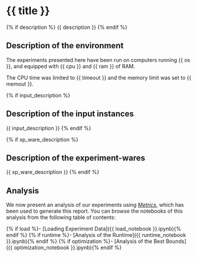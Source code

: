 # {{ title }}

{% if description %}
{{ description }}
{% endif %}

## Description of the environment

The experiments presented here have been run on computers running {{ os }},
and equipped with {{ cpu }} and {{ ram }} of RAM.

The CPU time was limited to {{ timeout }} and the memory limit was
set to {{ memout }}.

{% if input_description %}
## Description of the input instances

{{ input_description }}
{% endif %}

{% if xp_ware_description %}
## Description of the experiment-wares

{{ xp_ware_description }}
{% endif %}

## Analysis

We now present an analysis of our experiments using
[*Metrics*](https://github.com/crillab/metrics), which has been used to
generate this report.
You can browse the notebooks of this analysis from the following table of
contents:

{% if load %}- [Loading Experiment Data]({{ load_notebook }}.ipynb){% endif %}
{% if runtime %}- [Analysis of the Runtime]({{ runtime_notebook }}.ipynb){% endif %}
{% if optimization %}- [Analysis of the Best Bounds]({{ optimization_notebook }}.ipynb){% endif %}
